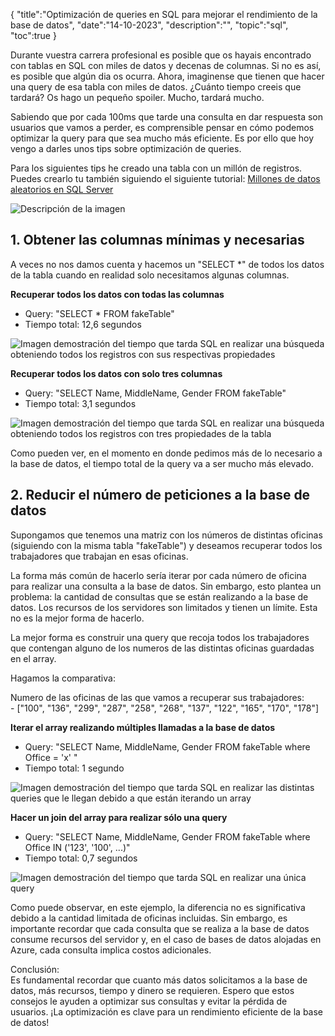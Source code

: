{
  "title":"Optimización de queries en SQL para mejorar el rendimiento de la base de datos", 
  "date":"14-10-2023",
  "description":"",
  "topic":"sql",
  "toc":true
}


Durante vuestra carrera profesional es posible que os hayais encontrado con tablas en SQL con miles de datos y decenas de columnas. Si no es así, es posible que algún dia os ocurra. Ahora, imaginense que tienen que hacer una query de esa tabla con miles de datos. ¿Cuánto tiempo creeis que tardará? Os hago un pequeño spoiler. Mucho, tardará mucho.

Sabiendo que por cada 100ms que tarde una consulta en dar respuesta son usuarios que vamos a perder, es comprensible pensar en cómo podemos optimizar la query para que sea mucho más eficiente. Es por ello que hoy vengo a darles unos tips sobre optimización de queries.

Para los siguientes tips he creado una tabla con un millón de registros. Puedes crearlo tu también siguiendo el siguiente tutorial: [Millones de datos aleatorios en SQL Server](https://datoptim.com/millones-de-datos-aleatorios-en-sql-server/)

![Descripción de la imagen](/assets/resultado-sql-fake-table.png)

## 1. Obtener las columnas mínimas y necesarias

A veces no nos damos cuenta y hacemos un "SELECT *" de todos los datos de la tabla cuando en realidad solo necesitamos algunas columnas. 

**Recuperar todos los datos con todas las columnas**
  - Query: "SELECT * FROM fakeTable"
  - Tiempo total: 12,6 segundos

![Imagen demostración del tiempo que tarda SQL en realizar una búsqueda obteniendo todos los registros con sus respectivas propiedades](/assets/extraer-todos-datos-con-todas-columnas.png)

**Recuperar todos los datos con solo tres columnas**
  - Query: "SELECT Name, MiddleName, Gender FROM fakeTable"
  - Tiempo total: 3,1 segundos

![Imagen demostración del tiempo que tarda SQL en realizar una búsqueda obteniendo todos los registros con tres propiedades de la tabla](/assets/extraer-todos-datos-con-tres-props.png)

Como pueden ver, en el momento en donde pedimos más de lo necesario a la base de datos, el tiempo total de la query va a ser mucho más elevado.

## 2. Reducir el número de peticiones a la base de datos

Supongamos que tenemos una matriz con los números de distintas oficinas (siguiendo con la misma tabla "fakeTable") y deseamos recuperar todos los trabajadores que trabajan en esas oficinas.

La forma más común de hacerlo sería iterar por cada número de oficina para realizar una consulta a la base de datos. Sin embargo, esto plantea un problema: la cantidad de consultas que se están realizando a la base de datos. Los recursos de los servidores son limitados y tienen un límite. Esta no es la mejor forma de hacerlo.

La mejor forma es construir una query que recoja todos los trabajadores que contengan alguno de los numeros de las distintas oficinas guardadas en el array.

Hagamos la comparativa:

Numero de las oficinas de las que vamos a recuperar sus trabajadores:  
\- ["100", "136", "299", "287", "258", "268", "137", "122", "165", "170", "178"]

**Iterar el array realizando múltiples llamadas a la base de datos**
  - Query: "SELECT Name, MiddleName, Gender FROM fakeTable where Office = 'x' "
  - Tiempo total: 1 segundo

![Imagen demostración del tiempo que tarda SQL en realizar las distintas queries que le llegan debido a que están iterando un array](/assets/extraer-datos-iterando-array-multiples-llamadas.png)

**Hacer un join del array para realizar sólo una query**
  - Query: "SELECT Name, MiddleName, Gender FROM fakeTable where Office IN ('123', '100', ...)"
  - Tiempo total: 0,7 segundos

![Imagen demostración del tiempo que tarda SQL en realizar una única query](/assets/extraer-datos-where-array-una-unica-llamada.png)


Como puede observar, en este ejemplo, la diferencia no es significativa debido a la cantidad limitada de oficinas incluidas. Sin embargo, es importante recordar que cada consulta que se realiza a la base de datos consume recursos del servidor y, en el caso de bases de datos alojadas en Azure, cada consulta implica costos adicionales.

Conclusión: \
Es fundamental recordar que cuanto más datos solicitamos a la base de datos, más recursos, tiempo y dinero se requieren. Espero que estos consejos le ayuden a optimizar sus consultas y evitar la pérdida de usuarios. ¡La optimización es clave para un rendimiento eficiente de la base de datos!










